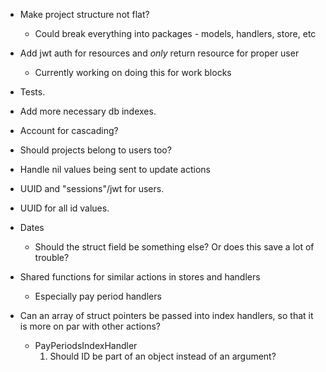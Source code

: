 * Make project structure not flat?
  - Could break everything into packages - models, handlers, store, etc

* Add jwt auth for resources and _only_ return resource for proper user
  - Currently working on doing this for work blocks

* Tests.

* Add more necessary db indexes.

* Account for cascading?

* Should projects belong to users too?

* Handle nil values being sent to update actions

* UUID and "sessions"/jwt for users.

* UUID for all id values.

* Dates
  - Should the struct field be something else? Or does this save a lot of trouble?

* Shared functions for similar actions in stores and handlers
  - Especially pay period handlers

* Can an array of struct pointers be passed into index handlers, so that it is more
on par with other actions?
  - PayPeriodsIndexHandler
    1. Should ID be part of an object instead of an argument?
